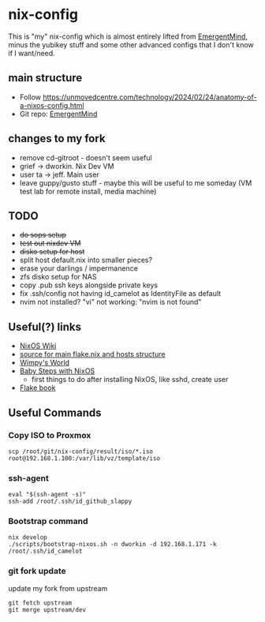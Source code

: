 # nix-config

This is "my" nix-config which is almost entirely lifted from [EmergentMind](https://github.com/EmergentMind/nix-config), minus the yubikey stuff and some other advanced configs that I don't know if I want/need.

## main structure

* Follow https://unmovedcentre.com/technology/2024/02/24/anatomy-of-a-nixos-config.html
* Git repo: [EmergentMind](https://github.com/EmergentMind/nix-config)

## changes to my fork

* remove cd-gitroot - doesn't seem useful
* grief -> dworkin.  Nix Dev VM
* user ta -> jeff.  Main user
* leave guppy/gusto stuff - maybe this will be useful to me someday (VM test lab for remote install, media machine)

## TODO

* ~~do sops setup~~
* ~~test out nixdev VM~~
* ~~disko setup for host~~
* split host default.nix into smaller pieces?
* erase your darlings / impermanence
* zfs disko setup for NAS
* copy .pub ssh keys alongside private keys
* fix .ssh/config not having id_camelot as IdentityFile as default
* nvim not installed? "vi" not working: "nvim is not found"

## Useful(?) links

* [NixOS Wiki](https://nixos.wiki/wiki/Main_Page)
* [source for main flake.nix and hosts structure](https://github.com/Electrostasy/dots/)
* [Wimpy's World](https://github.com/wimpysworld/nix-config)
* [Baby Steps with NixOS](https://seanrmurphy.medium.com/baby-steps-with-nixos-1ce7c4b0610)
  * first things to do after installing NixOS, like sshd, create user
* [Flake book](https://nixos-and-flakes.thiscute.world/other-usage-of-flakes/inputs)


## Useful Commands

### Copy ISO to Proxmox

`scp /root/git/nix-config/result/iso/*.iso root@192.168.1.100:/var/lib/vz/template/iso`

### ssh-agent

```
eval "$(ssh-agent -s)"
ssh-add /root/.ssh/id_github_slappy
```

### Bootstrap command

```
nix develop
./scripts/bootstrap-nixos.sh -n dworkin -d 192.168.1.171 -k /root/.ssh/id_camelot
```

### git fork update
update my fork from upstream

```
git fetch upstream
git merge upstream/dev
```
